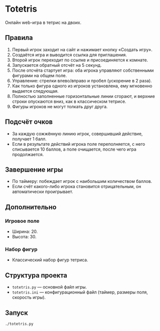 # Totetris

Онлайн web-игра в тетрис на двоих.

## Правила
1. Первый игрок заходит на сайт и нажимает кнопку «Создать игру».
2. Создаётся игра и выводится ссылка для приглашения.
3. Второй игрок переходит по ссылке и присоединяется к комнате.
4. Запускается обратный отсчёт на 5 секунд.
5. После отсчёта стартует игра: оба игрока управляют собственными фигурами на общем поле.
6. Управление: стрелки влево/вправо и пробел (ускорение в 2 раза).
7. Как только фигура одного из игроков установлена, ему мгновенно выдается следующая.
8. Полностью заполненные горизонтальные линии сгорают, и верхние строки опускаются вниз, как в классическом тетрисе.
9. Фигуры игроков не могут толкать друг друга.

## Подсчёт очков
- За каждую сожжённую линию игрок, совершивший действие, получает 1 балл.
- Если в результате действий игрока поле переполняется, с него списывается 10 баллов, а поле очищается, после чего игра продолжается.

## Завершение игры
- По таймеру: побеждает игрок с наибольшим количеством баллов.
- Если счёт какого-либо игрока становится отрицательным, он автоматически проигрывает.

## Дополнительно
### Игровое поле
- Ширина: 20.
- Высота: 30.

### Набор фигур
- Классический набор фигур тетриса.

## Структура проекта
- `totetris.py` — основной файл игры.
- `totetris.ini` — конфигурационный файл (таймер, размеры поля, скорость игры).

## Запуск
```bash
./totetris.py
```
